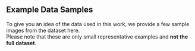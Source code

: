 ## Example Data Samples

To give you an idea of the data used in this work, we provide a few sample images from the dataset here.  
Please note that these are only small representative examples and **not the full dataset**.
